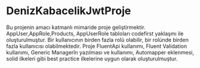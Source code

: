 # DenizKabacelikJwtProje
Bu  projenin  amacı  katmanlı  mimaride proje geliştirmektir. AppUser,AppRole,Products, AppUserRole tabloları codefirst  yaklaşmı  ile oluşturulmuştur. Bir kullanıcının  birden fazla rolü  olabilir,
bir rolünde birden fazla kullanıcısı  olabilmektedir. Proje FluentApi kullanımı, Fluent  Validation kullanımı, Generic Managerîn yazılması  ve kullanımı, Automapper eklenmesi, solid ilkeleri  gibi  best  practice ilkelerine uygun olarak  oluşturulmuştur.
